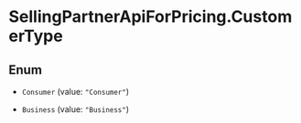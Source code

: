 # SellingPartnerApiForPricing.CustomerType

## Enum


* `Consumer` (value: `"Consumer"`)

* `Business` (value: `"Business"`)


